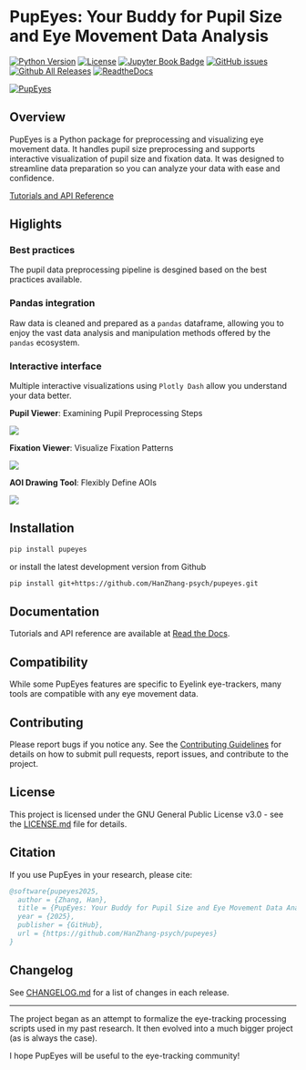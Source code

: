 # PupEyes: Your Buddy for Pupil Size and Eye Movement Data Analysis

[![Python Version](https://img.shields.io/badge/python-3.12-blue.svg)](https://python.org)
[![License](https://img.shields.io/badge/License-GPL%20v3-blue.svg)](LICENSE.md)
[![Jupyter Book Badge](https://jupyterbook.org/badge.svg)](https://pupeyes.readthedocs.io/en/latest/index.html)
[![GitHub issues](https://img.shields.io/github/issues/HanZhang-psych/pupeyes)](https://github.com/HanZhang-psych/pupeyes/issues)
[![Github All Releases](https://img.shields.io/github/downloads/HanZhang-psych/pupeyes/total.svg)]()
[![ReadtheDocs](https://readthedocs.org/projects/pupeyes/badge/?version=latest)](https://pupeyes.readthedocs.io/en/latest/index.html)

[![PupEyes](https://raw.githubusercontent.com/HanZhang-psych/pupeyes/refs/heads/main/banner.jpg)](https://pupeyes.readthedocs.io/)

## Overview

PupEyes is a Python package for preprocessing and visualizing eye movement data. It handles pupil size preprocessing and supports interactive visualization of pupil size and fixation data. It was designed to streamline data preparation so you can analyze your data with ease and confidence.

[Tutorials and API Reference](https://pupeyes.readthedocs.io/)

## Higlights

### Best practices 

The pupil data preprocessing pipeline is desgined based on the best practices available.

### Pandas integration

Raw data is cleaned and prepared as a `pandas` dataframe, allowing you to enjoy the vast data analysis and manipulation methods offered by the `pandas` ecosystem.

### Interactive interface

Multiple interactive visualizations using `Plotly Dash` allow you understand your data better.

**Pupil Viewer**: Examining Pupil Preprocessing Steps

![](https://raw.githubusercontent.com/HanZhang-psych/pupeyes/refs/heads/main/docs/assets/pupil_viewer.gif)


**Fixation Viewer**: Visualize Fixation Patterns

![](https://raw.githubusercontent.com/HanZhang-psych/pupeyes/refs/heads/main/docs/assets/fixation_viewer.gif)


**AOI Drawing Tool**: Flexibly Define AOIs

![](https://raw.githubusercontent.com/HanZhang-psych/pupeyes/refs/heads/main/docs/assets/aoi_drawer.gif)


## Installation

```bash
pip install pupeyes
```

or install the latest development version from Github

```bash
pip install git+https://github.com/HanZhang-psych/pupeyes.git
```
## Documentation

Tutorials and API reference are available at [Read the Docs](https://pupeyes.readthedocs.io/).

## Compatibility

While some PupEyes features are specific to Eyelink eye-trackers, many tools are compatible with any eye movement data.

## Contributing

Please report bugs if you notice any. See the [Contributing Guidelines](CONTRIBUTING.md) for details on how to submit pull requests, report issues, and contribute to the project.

## License

This project is licensed under the GNU General Public License v3.0 - see the [LICENSE.md](LICENSE.md) file for details.

## Citation

If you use PupEyes in your research, please cite:

```bibtex
@software{pupeyes2025,
  author = {Zhang, Han},
  title = {PupEyes: Your Buddy for Pupil Size and Eye Movement Data Analysis},
  year = {2025},
  publisher = {GitHub},
  url = {https://github.com/HanZhang-psych/pupeyes}
}
```

## Changelog

See [CHANGELOG.md](CHANGELOG.md) for a list of changes in each release.


---------
The project began as an attempt to formalize the eye-tracking processing scripts used in my past research. It then evolved into a much bigger project (as is always the case).

I hope PupEyes will be useful to the eye-tracking community!
